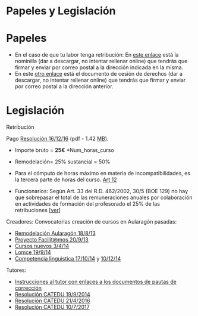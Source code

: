 
# Papeles y Legislación

# Papeles

- En el caso de que tu labor tenga retribución: En [este enlace](https://drive.google.com/file/d/0B8DUIrelUGyeRVV5VGV1aERpVkU/view?usp=sharing) está la nominilla (dar a descargar, no intentar rellenar online) que tendrás que firmar y enviar por correo postal a la dirección indicada en la misma. 
- En este [otro enlace](https://docs.google.com/document/d/1Cl6JrPVv2K9EA7NfMmGuM8ueVvKj95uIDHLEHHg_yLA/edit?usp=sharing) está el documento de cesión de derechos (dar a descargar, no intentar rellenar online) que tendrás que firmar y enviar por correo postal a la dirección anterior.

# Legislación

Retribución

Pago [Resolución 16/12/16](http://aularagon.catedu.es/materialesaularagon2013/cursotut/cursotut3/2017-1-1-Resolucion_pagos_ponentes.pdf) (pdf - 1.42 <abbr lang="en" title="MegaBytes">MB</abbr>).

- Importe bruto = **25€** *Num_horas_curso
- Remodelación= 25% sustancial = 50%

- Para el cómputo de horas máximo en materia de incompatibilidades, es la tercera parte de horas del curso. [Art 12](http://aularagon.catedu.es/materialesaularagon2013/cursotut/cursotut3/2017-1-1-Resolucion_pagos_ponentes.pdf)
- Funcionarios: Según Art. 33 del R.D. 462/2002, 30/5 (BOE 129) no hay que sobrepasar el total de las remuneraciones anuales por colaboración en actividades de formación del profesorado el 25% de las retribuciones [[ver](http://www.boe.es/buscar/doc.php?id=BOE-A-2002-10337)]

Creadores: Convocatorias creación de cursos en Aularagón pasadas:

- [Remodelación Aularagón 18/8/13](http://www.catedu.es/webcateduantigua/index.php/noticiasanteriores/36-noticias-generales/519-convocatoria-para-la-seleccion-del-profesorado-creador-de-contenidos-de-los-cursos-a-distancia-de-formacion-del-profesorado-del-programa-aularagon)
- [Proyecto Facilit@mos 20/9/13](http://www.catedu.es/webcateduantigua/index.php/noticiasanteriores/99-concursos/542-lista-provisional-candidatos-colaboradores-del-proyecto-facilitmos)
- [Cursos nuevos 3/4/14](http://www.catedu.es/webcatedu/index.php/convocatorias/71-convocatoria-de-seleccion-de-creadores-de-contenidos-de-cursos-online-lomce)
- [Lomce 19/9/14](http://www.catedu.es/webcatedu/index.php/convocatorias/71-convocatoria-de-seleccion-de-creadores-de-contenidos-de-cursos-online-lomce)
- [Competencia linguistica 17/10/14](http://www.educaragon.org/Files/Files/UserFiles/File/Educacin%20a%20distancia/Resolucion_17_octubre_2014_materiales_competencia_linguistica.pdf) y [10/12/14](http://www.educaragon.org/Files/Files/UserFiles/File/Educacin%20a%20distancia/Resolucion_definitiva_materiales_comp_ling_2014.pdf)

Tutores:

- [Instrucciones al tutor con enlaces a los documentos de pautas de corrección](https://drive.google.com/file/d/0B8DUIrelUGyeenR5WUhveFhBUVU/view?usp=sharing)
- [Resolución CATEDU 19/9/2014](http://www.catedu.es/webcatedu/images/noticias/Resoluci%C3%B3n%20de%2017%20de%20septiembre%20de%202014%20CONVOCATORIA%20TUTORES.pdf)
- [Resolución CATEDU 21/4/2016](http://web.catedu.es/webcatedu/index.php/convocatorias/166-convocatoria-creacion-de-listado-de-tutores-para-aularagon)
- [Resolución CATEDU 10/7/2017](http://web.catedu.es/webcatedu/index.php/convocatorias/219-convocatoria-seleccion-de-tutores-aularagon)
